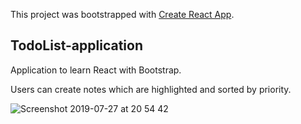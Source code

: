 This project was bootstrapped with [Create React App](https://github.com/facebook/create-react-app).

## TodoList-application
Application to learn React with Bootstrap.

Users can create notes which are highlighted and sorted by priority.

![Screenshot 2019-07-27 at 20 54 42](https://user-images.githubusercontent.com/15916056/61999029-dec9a380-b0b0-11e9-81a4-909a07a1f8a6.jpg)
